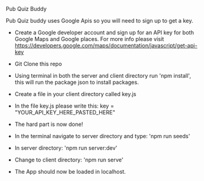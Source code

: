 Pub Quiz Buddy

Pub Quiz buddy uses Google Apis so you will need to sign up to get a key. 

 - Create a Google developer account and sign up for an API key for both Google Maps and Google places.  For more info please visit https://developers.google.com/maps/documentation/javascript/get-api-key

- Git Clone this repo

- Using terminal in both the server and client directory run 'npm install', this will run the package json to install packages.

- Create a file in your client directory called key.js

- In the file key.js please write this: key = "YOUR_API_KEY_HERE_PASTED_HERE"

- The hard part is now done!

- In the terminal navigate to server directory and type: 'npm run seeds'

- In server directory: 'npm run server:dev'

- Change to client directory: 'npm run serve'

- The App should now be loaded in localhost.  
